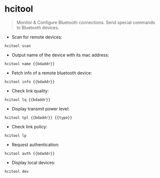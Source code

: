# hcitool

> Monitor & Configure Bluetooth connections.
> Send special commands to Bluetooth devices.

- Scan for remote devices:

`hcitool scan`

- Output name of the device with its mac address:

`hcitool name {{bdaddr}}`

- Fetch info of a remote bluetooth device:

`hcitool info {{bdaddr}}`

- Check link quality:

`hcitool lq {{bdaddr}}`

- Display transmit power level:

`hcitool tpl {{bdaddr}} {{type}}`

- Check link policy:

`hcitool lp`

- Request authentication:

`hcitool auth {{bdaddr}}`

- Display local devices:

`hcitool dev`

